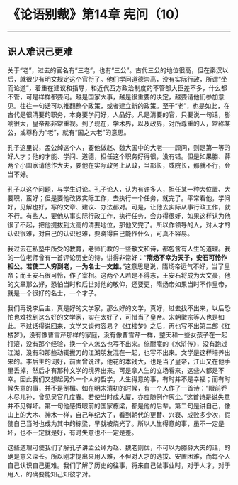 # 《论语别裁》第14章 宪问（10）

------

## 识人难识己更难

关于“老”，过去的官名有“三老”，也有“三公”。古代三公的地位很高，但在秦汉以后，就很少有明文规定这个官衔了。他们学问道德崇高，没有实际行政，所谓“坐而论道”，着重在建议和指导，和近代西方政治制度的不管部大臣差不多，什么都不管，可是样样都要问。越是国家大事，越是很重要的决定，越要请他们参加意见。往往一句话可以推翻整个政策，或者建立新的政策。至于“老”，也是如此，在古代是很清要的职务，本身要学问好，人品好。凡是清要的官，只要说一句话，影响很大，皇帝都非常重视。到了现在，学术界，以及政界，对所尊重的人，常称某公，或尊称为“老”，就有“国之大老”的意思。

孔子这里说，孟公绰这个人，要他做赵、魏大国中的大老——顾问，则是第一等的好人才；他的才能、学问、道德，担任这个职务好得很，没有错。但是如果滕、薛两个小国家请他作大夫，要他在实际政务上从政，当部长，或院长，那就不行，会当不好。

孔子以这个问题，与学生讨论。孔子论人，认为有许多人，担任某一种大位置、大要职，蛮好；但是要他改做实际工作，去执行一个任务，就完了。平常看他，学问好，见解也好，写的文章、建议、办法都对。可是，让他去实际从事行政工作，就不行。有些人，要他从事实际行政工作，执行任务，会办得很好，如果这样认为他很了不起，把他提拔到太高的清要地位，那他又完了。所以作领导的人，对人才的认识很难，对自己的认识也难，要晓得自己能作什么，可真不容易。

我过去在私塾中所受的教育，老师们教的一些散文和诗，都包含有人生的道理。我的一位老师曾有一首评论历史的诗，讲得非常好：“**隋炀不幸为天子，安石可怜作相公。若使二人穷到老，一为名士一文雄。**”这意思是说，隋炀帝运气不好，当了皇帝；而王安石很可怜，作了宰相。这两个人若是不得志，王安石将成为大文豪，他的文章那么好，恐怕当时和后世对他的敬仰，还要更，隋炀帝如果当时不作皇帝，就是一个很好的名士，一个才子。

我们再说李后主，真是好的文学家，那么好的文学，真好，过去找不出来，以后恐怕也难找到这么好的文学家，实在太好了，可惜当了皇帝。宋朝徽宗等人也是如此。不过话得说回来，文学又谈何容易？《红楼梦》之后，再也写不出第二部《红楼梦》，没有像曹雪芹那样的家庭，没有像曹雪芹一样，整天和一些女孩子在一起打滚，没有那个经验，换一个人怎么也写不出来。施耐庵的《水浒传》，没有跑过江湖，没有和那些动辄拔刀的江湖朋友混在一起，也写不出来。文学是这样培养出来的。李后主的词好，前面曾说过，他花的本钱大，也是当了皇帝，江山又在他手里丢掉，然后才有那种文学的境界出来。可是拿人生的立场看来，这些人都是不幸。因此我们又想起另外一个人的哲学，人生得意的事，有时并不是幸福；而有时候失意的事，并不是倒楣。如在明末清初的时候，有一个人作了一首诗：“眼前乔木尽儿孙，曾见吴官几度春。若使当时成大厦，亦应随例作灰尘。”这首诗是说失意并不见得坏。第一句他感慨眼前的国家栋梁，都是他的后辈。第二句是讲自己，像山上的大木、神木一样，自己年纪大了，看到朝代的更替、兴衰、成败多少次，假使自己当时也成为其中的栋梁，早就被烧光了。所以人生得意的事，虽不一定是坏，也不一定就是好，有时失意也不一定是差。

这些道理可使我们了解孔子讲孟公绰为赵、魏老则优，不可以为滕薛大夫的话，的确是意义深长。所以刚才提出来用人难，不但对人才的选拔、安置困难，而每个人自己认识自己更难。我们了解了历史的往事，将来自己做事业时，对于人才，对于用人，的确要能知己知彼才对。
